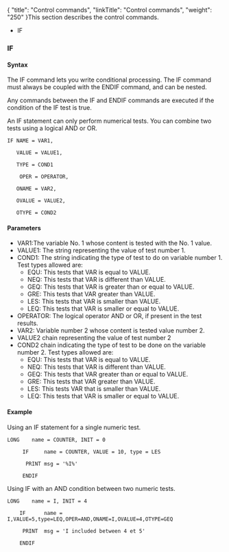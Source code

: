 {
    "title": "Control commands",
    "linkTitle": "Control commands",
    "weight": "250"
}This section describes the control commands.

-   IF

### IF

#### Syntax

The IF command lets you write conditional processing. The IF command must always be coupled with the ENDIF command, and can be nested.

Any commands between the IF and ENDIF commands are executed if the condition of the IF test is true.

An IF statement can only perform numerical tests. You can combine two tests using a logical AND or OR.



    IF NAME = VAR1,

       VALUE = VALUE1,

       TYPE = COND1

        OPER = OPERATOR,

       ONAME = VAR2,

       OVALUE = VALUE2,

       OTYPE = COND2

#### Parameters

-   VAR1:The variable No. 1 whose content is tested with the No. 1 value.
-   VALUE1: The string representing the value of test number 1.
-   COND1: The string indicating the type of test to do on variable number 1. Test types allowed are:
    -   EQU: This tests that VAR is equal to VALUE.
    -   NEQ: This tests that VAR is different than VALUE.
    -   GEQ: This tests that VAR is greater than or equal to VALUE.
    -   GRE: This tests that VAR greater than VALUE.
    -   LES: This tests that VAR is smaller than VALUE.
    -   LEQ: This tests that VAR is smaller or equal to VALUE.
-   OPERATOR: The logical operator AND or OR, if present in the test results.
-   VAR2: Variable number 2 whose content is tested value number 2.
-   VALUE2 chain representing the value of test number 2
-   COND2 chain indicating the type of test to be done on the variable number 2. Test types allowed are:
    -   EQU: This tests that VAR is equal to VALUE.
    -   NEQ: This tests that VAR is different than VALUE.
    -   GEQ: This tests that VAR greater than or equal to VALUE.
    -   GRE: This tests that VAR greater than VALUE.
    -   LES: This tests VAR that is smaller than VALUE.
    -   LEQ: This tests that VAR is smaller or equal to VALUE.

#### Example

Using an IF statement for a single numeric test.



    LONG    name = COUNTER, INIT = 0

         IF     name = COUNTER, VALUE = 10, type = LES
        
          PRINT msg = '%I%'

         ENDIF

Using IF with an AND condition between two numeric tests.



    LONG    name = I, INIT = 4

        IF      name = I,VALUE=5,type=LEQ,OPER=AND,ONAME=I,OVALUE=4,OTYPE=GEQ

         PRINT  msg = 'I included between 4 et 5'

        ENDIF


     
